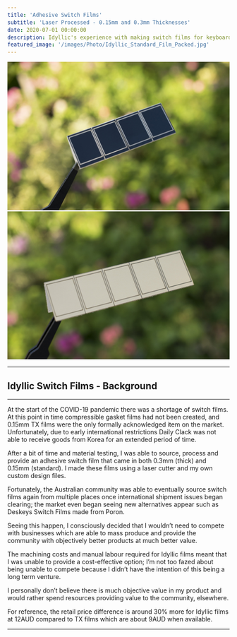```yaml
---
title: 'Adhesive Switch Films'
subtitle: 'Laser Processed - 0.15mm and 0.3mm Thicknesses'
date: 2020-07-01 00:00:00
description: Idyllic's experience with making switch films for keyboard switches, using laser processing.
featured_image: '/images/Photo/Idyllic_Standard_Film_Packed.jpg'
---
```


<div class="gallery" data-columns="2">
	<img src="/images/Photo/Idyllic_Standard_Film_Black.jpg">
	<img src="/images/Photo/Idyllic_Standard_Film_Gold.jpg">
</div>

---
##   Idyllic Switch Films - Background
---

At the start of the COVID-19 pandemic there was a shortage of switch films. At this point in time compressible gasket films had not been created, and 0.15mm TX films were the only formally acknowledged item on the market. Unfortunately, due to early international restrictions Daily Clack was not able to receive goods from Korea for an extended period of time. 



After a bit of time and material testing, I was able to source, process and provide an adhesive switch film that came in both 0.3mm (thick) and 0.15mm (standard). I made these films using a laser cutter and my own custom design files. 


Fortunately, the Australian community was able to eventually source switch films again from multiple places once international shipment issues began clearing; the market even began seeing new alternatives appear such as Deskeys Switch Films made from Poron. 


Seeing this happen, I consciously decided that I wouldn’t need to compete with businesses which are able to mass produce and provide the community with objectively better products at much better value.  


The machining costs and manual labour required for Idyllic films meant that I was unable to provide a cost-effective option; I’m not too fazed about being unable to compete because I didn’t have the intention of this being a long term venture. 


I personally don’t believe there is much objective value in my product and would rather spend resources providing value to the community, elsewhere. 

For reference, the retail price difference is around 30% more for Idyllic films at 12AUD compared to TX films which are about 9AUD when available. 

---



